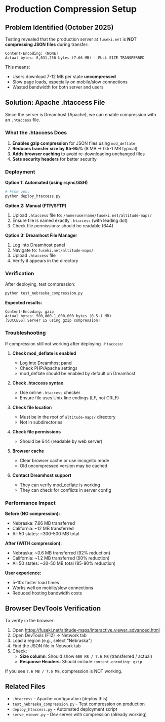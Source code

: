# Production Compression Setup

## Problem Identified (October 2025)

Testing revealed that the production server at `fuseki.net` is **NOT compressing JSON files** during transfer:

```
Content-Encoding: (NONE)
Actual bytes: 8,031,256 bytes (7.66 MB) - FULL SIZE TRANSFERRED
```

This means:
- Users download 7-12 MB per state **uncompressed**
- Slow page loads, especially on mobile/slow connections
- Wasted bandwidth for both server and users

## Solution: Apache .htaccess File

Since the server is Dreamhost (Apache), we can enable compression with an `.htaccess` file.

### What the .htaccess Does

1. **Enables gzip compression** for JSON files using `mod_deflate`
2. **Reduces transfer size by 85-95%** (8 MB → 0.5-1 MB typical)
3. **Adds browser caching** to avoid re-downloading unchanged files
4. **Sets security headers** for better security

### Deployment

**Option 1: Automated (using rsync/SSH)**
```bash
# From venv
python deploy_htaccess.py
```

**Option 2: Manual (FTP/SFTP)**
1. Upload `.htaccess` file to: `/home/username/fuseki.net/altitude-maps/`
2. Ensure file is named exactly `.htaccess` (with leading dot)
3. Check file permissions: should be readable (644)

**Option 3: Dreamhost File Manager**
1. Log into Dreamhost panel
2. Navigate to: `fuseki.net/altitude-maps/`
3. Upload `.htaccess` file
4. Verify it appears in the directory

### Verification

After deploying, test compression:

```bash
python test_nebraska_compression.py
```

**Expected results:**
```
Content-Encoding: gzip
Actual bytes: 500,000-1,000,000 bytes (0.5-1 MB)
[SUCCESS] Server IS using gzip compression!
```

### Troubleshooting

If compression still not working after deploying `.htaccess`:

1. **Check mod_deflate is enabled**
   - Log into Dreamhost panel
   - Check PHP/Apache settings
   - mod_deflate should be enabled by default on Dreamhost

2. **Check .htaccess syntax**
   - Use online `.htaccess` checker
   - Ensure file uses Unix line endings (LF, not CRLF)

3. **Check file location**
   - Must be in the root of `altitude-maps/` directory
   - Not in subdirectories

4. **Check file permissions**
   - Should be 644 (readable by web server)

5. **Browser cache**
   - Clear browser cache or use incognito mode
   - Old uncompressed version may be cached

6. **Contact Dreamhost support**
   - They can verify mod_deflate is working
   - They can check for conflicts in server config

### Performance Impact

**Before (NO compression):**
- Nebraska: 7.66 MB transferred
- California: ~12 MB transferred
- All 50 states: ~300-500 MB total

**After (WITH compression):**
- Nebraska: ~0.6 MB transferred (92% reduction)
- California: ~1.2 MB transferred (90% reduction)
- All 50 states: ~30-50 MB total (85-90% reduction)

**User experience:**
- 5-10x faster load times
- Works well on mobile/slow connections
- Reduced hosting bandwidth costs

## Browser DevTools Verification

To verify in the browser:

1. Open https://fuseki.net/altitude-maps/interactive_viewer_advanced.html
2. Open DevTools (F12) → Network tab
3. Load a region (e.g., select "Nebraska")
4. Find the JSON file in Network tab
5. Check:
   - **Size column**: Should show `600 KB / 7.6 MB` (transferred / actual)
   - **Response Headers**: Should include `content-encoding: gzip`

If you see `7.6 MB / 7.6 MB`, compression is NOT working.

## Related Files

- `.htaccess` - Apache configuration (deploy this)
- `test_nebraska_compression.py` - Test compression on production
- `deploy_htaccess.py` - Automated deployment script
- `serve_viewer.py` - Dev server with compression (already working)

